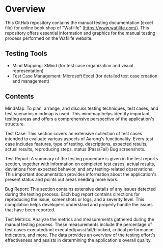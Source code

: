 # Overview

This GitHub repository contains the manual testing documentation (excel file) for online book shop of "Wafilife" (https://www.wafilife.com/). This repository offers essential information and graphics for the manual testing process performed on the Wafilife website.

## Testing Tools

* Mind Mapping: XMind (for test case organization and visual representation)
* Test Case Management: Microsoft Excel (for detailed test case creation and management)

## Contents

MindMap: To plan, arrange, and discuss testing techniques, test cases, and test scenarios mindmap is used. This mindmap helps identify important testing areas and offers a comprehensive perspective of the application's structure.

Test Case: This section covers an extensive collection of test cases intended to evaluate various aspects of Aarong's functionality. Every test case includes features, type of testing, descriptions, expected results, actual results, reproducing steps, status (Pass/Fail) Bug screenshots.

Test Report: A summary of the testing procedure is given in the test reports section, together with information on completed test cases, actual results, deviations from expected behavior, and any testing-related observations. This important documentation provides information about the application's present status and points out areas needing more work.

Bug Report: This section contains extensive details of any issues detected during the testing process. Each bug report contains directions for reproducing the issue, screenshots or logs, and a severity level. This compilation helps developers understand and properly handle the issues that have been reported.

Test Metrics: Analyze the metrics and measurements gathered during the manual testing process. These measurements include the percentage of test cases executed/not executed/pass/fail/blocked, critical performance indicators, and more. The data provides an overview of the testing effort's effectiveness and assists in determining the application's overall quality.
